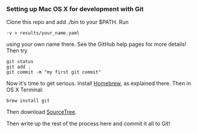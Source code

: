 ### Setting up Mac OS X for development with Git

Clone this repo and add ./bin to your $PATH. Run

    -v > results/your_name.yaml

using your own name there. See the GitHub help pages for more details! Then try

    git status
    git add .
    git commit -m "my first git commit"

Now it's time to get serious. Install [Homebrew](http://brew.sh/), as explained there. Then in OS X Terminal:

    brew install git

Then download [SourceTree](http://www.sourcetreeapp.com/download/).

Then write up the rest of the process here and commit it all to Git!